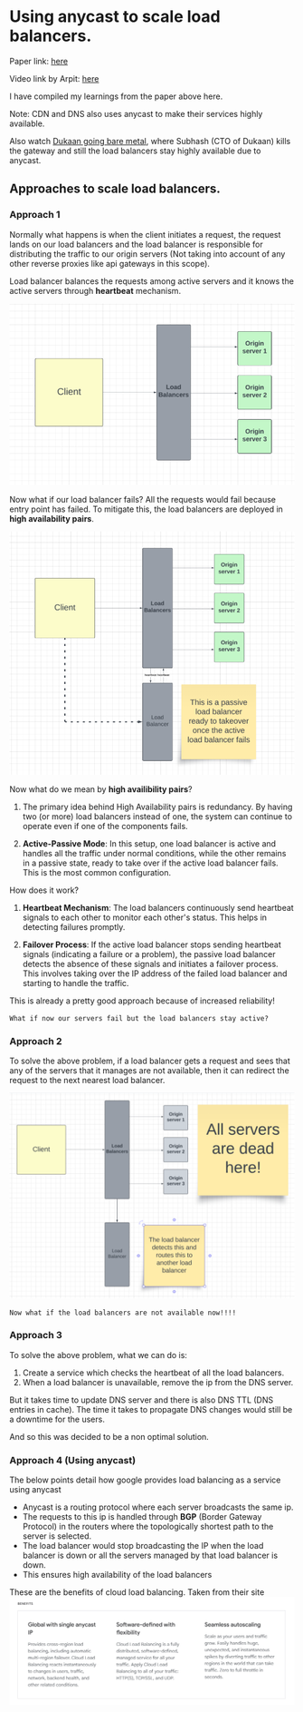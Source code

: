 # Using anycast to scale load balancers.

Paper link: [here](./GooglePaper.pdf)

Video link by Arpit: [here](https://www.youtube.com/watch?v=WjT253DBlXk)

I have compiled my learnings from the paper above here.

Note: CDN and DNS also uses anycast to make their services highly available.

Also watch [Dukaan going bare metal](https://youtu.be/vFxQyZX84Ro?si=Cq_x1kgNFIvNSN7Q), where Subhash (CTO of Dukaan) kills the gateway and still the load balancers stay highly available due to anycast.

## Approaches to scale load balancers.
### Approach 1
Normally what happens is when the client initiates a request, the request lands on our load balancers and the load balancer is responsible for distributing the traffic to our origin servers (Not taking into account of any other reverse proxies like api gateways in this scope).

Load balancer balances the requests among active servers and it knows the active servers through <b>heartbeat</b> mechanism.

![approach_1](images/Approach%201.png)


Now what if our load balancer fails? All the requests would fail because entry point has failed. To mitigate this, the load balancers are deployed in <b>high availability pairs</b>.

![approach_1b](images/Approach%201b.png)

Now what do we mean by <b>high availibility pairs</b>?

1. The primary idea behind High Availability pairs is redundancy. By having two (or more) load balancers instead of one, the system can continue to operate even if one of the components fails.

2. <b>Active-Passive Mode</b>: In this setup, one load balancer is active and handles all the traffic under normal conditions, while the other remains in a passive state, ready to take over if the active load balancer fails. This is the most common configuration.

How does it work?

1. <b>Heartbeat Mechanism</b>: The load balancers continuously send heartbeat signals to each other to monitor each other's status. This helps in detecting failures promptly.

2. <b>Failover Process</b>: If the active load balancer stops sending heartbeat signals (indicating a failure or a problem), the passive load balancer detects the absence of these signals and initiates a failover process. This involves taking over the IP address of the failed load balancer and starting to handle the traffic.


This is already a pretty good approach because of increased reliability!

```
What if now our servers fail but the load balancers stay active? 
```

### Approach 2
To solve the above problem, if a load balancer gets a request and sees that any of the servers that it manages are not available, then it can redirect the request to the next nearest load balancer.

![approach_2](images/Approach%202.png)


```
Now what if the load balancers are not available now!!!!
```

### Approach 3
To solve the above problem, what we can do is:
1. Create a service which checks the heartbeat of all the load balancers.
2. When a load balancer is unavailable, remove the ip from the DNS server.

But it takes time to update DNS server and there is also DNS TTL (DNS entries in cache). The time it takes to propagate DNS changes would still be a downtime for the users.

And so this was decided to be a non optimal solution.


### Approach 4 (Using anycast)
The below points detail how google provides load balancing as a service using anycast
- Anycast is a routing protocol where each server broadcasts the same ip.
- The requests to this ip is handled through <b>BGP</b> (Border Gateway Protocol) in the routers where the topologically shortest path to the server is selected.
- The load balancer would stop broadcasting the IP when the load balancer is down or all the servers managed by that load balancer is down.
- This ensures high availability of the load balancers

These are the benefits of cloud load balancing. Taken from their site
![benefits_of_cloud_load_balancing](images/benefits_of_cloud_load_balancing.png)








